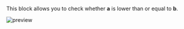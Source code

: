 This block allows you to check whether **a** is lower than or equal to **b**.

![preview](/images/expressions/lowerOrEqualThan-en.png)